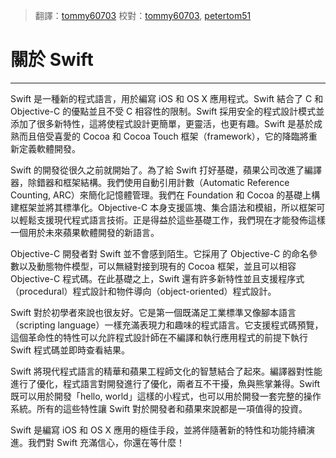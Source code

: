 > 翻譯：[tommy60703](https://github.com/tommy60703)
> 校對：[tommy60703](https://github.com/tommy60703), [petertom51](https://github.com/petertom51)

# 關於 Swift
-----------------

Swift 是一種新的程式語言，用於編寫 iOS 和 OS X 應用程式。Swift 結合了 C 和 Objective-C 的優點並且不受 C 相容性的限制。Swift 採用安全的程式設計模式並添加了很多新特性，這將使程式設計更簡單，更靈活，也更有趣。Swift 是基於成熟而且倍受喜愛的 Cocoa 和 Cocoa Touch 框架（framework），它的降臨將重新定義軟體開發。

Swift 的開發從很久之前就開始了。為了給 Swift 打好基礎，蘋果公司改進了編譯器，除錯器和框架結構。我們使用自動引用計數（Automatic Reference Counting, ARC）來簡化記憶體管理。我們在 Foundation 和 Cocoa 的基礎上構建框架並將其標準化。Objective-C 本身支援區塊、集合語法和模組，所以框架可以輕鬆支援現代程式語言技術。正是得益於這些基礎工作，我們現在才能發佈這樣一個用於未來蘋果軟體開發的新語言。

Objective-C 開發者對 Swift 並不會感到陌生。它採用了 Objective-C 的命名參數以及動態物件模型，可以無縫對接到現有的 Cocoa 框架，並且可以相容 Objective-C 程式碼。在此基礎之上，Swift 還有許多新特性並且支援程序式（procedural）程式設計和物件導向（object-oriented）程式設計。

Swift 對於初學者來說也很友好。它是第一個既滿足工業標準又像腳本語言（scripting language）一樣充滿表現力和趣味的程式語言。它支援程式碼預覽，這個革命性的特性可以允許程式設計師在不編譯和執行應用程式的前提下執行 Swift 程式碼並即時查看結果。

Swift 將現代程式語言的精華和蘋果工程師文化的智慧結合了起來。編譯器對性能進行了優化，程式語言對開發進行了優化，兩者互不干擾，魚與熊掌兼得。Swift 既可以用於開發「hello, world」這樣的小程式，也可以用於開發一套完整的操作系統。所有的這些特性讓 Swift 對於開發者和蘋果來說都是一項值得的投資。

Swift 是編寫 iOS 和 OS X 應用的極佳手段，並將伴隨著新的特性和功能持續演進。我們對 Swift 充滿信心，你還在等什麼！
